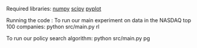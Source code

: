 Required libraries:
[numpy](http://www.numpy.org/)
[scipy](http://www.scipy.org/)
[pyplot](http://matplotlib.org/api/pyplot_api.html)

Running the code :
To run our main experiment on data in the NASDAQ top 100 companies:
python src/main.py rl

To run our policy search algorithm:
python src/main.py pg